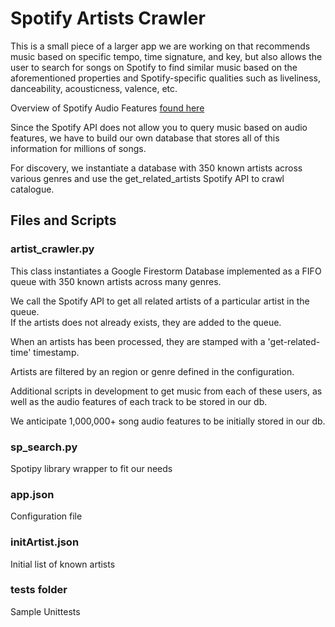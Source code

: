 # Spotify Artists Crawler

This is a small piece of a larger app we are working on that recommends music based on specific tempo, time signature, and key,
but also allows the user to search for songs on Spotify to find similar music based on the aforementioned properties and Spotify-specific 
qualities such as liveliness, danceability, acousticness, valence, etc.

Overview of Spotify Audio Features [found here](https://developer.spotify.com/web-api/get-audio-features/)

Since the Spotify API does not allow you to query music based on audio features, we have to build our own database that stores all of this 
information for millions of songs.

For discovery, we instantiate a database with 350 known artists across various genres and use the get_related_artists Spotify API to crawl
catalogue.

## Files and Scripts
### artist_crawler.py
This class instantiates a Google Firestorm Database implemented as a FIFO queue with 350 known artists across many genres.
 
We call the Spotify API to get all related artists of a particular artist in the queue.  
If the artists does not already exists, they are added to the queue.

When an artists has been processed, they are stamped with a 'get-related-time' timestamp. 

Artists are filtered by an region or genre defined in the configuration.

Additional scripts in development to get music from each of these users, as well
as the audio features of each track to be stored in our db.

We anticipate 1,000,000+ song audio features to be initially stored in our db.

### sp_search.py
Spotipy library wrapper to fit our needs

### app.json
Configuration file

### initArtist.json
Initial list of known artists

### tests folder
Sample Unittests

